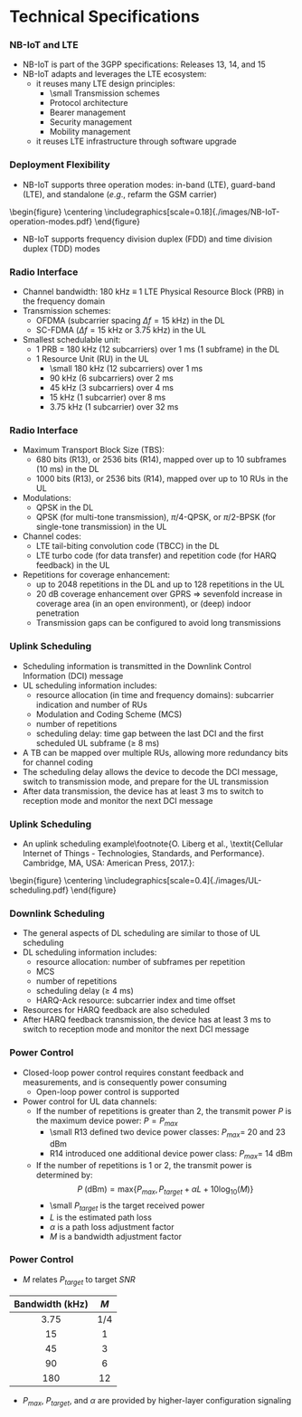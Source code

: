 # Technical Specifications

### NB-IoT and LTE
- NB-IoT is part of the 3GPP specifications: Releases 13, 14, and 15
- NB-IoT adapts and leverages the LTE ecosystem:
    - it reuses many LTE design principles:
        - \small Transmission schemes
        - Protocol architecture
        - Bearer management
        - Security management
        - Mobility management
    - it reuses LTE infrastructure through software upgrade

<!--
- Bearer management: establishment, maintenance, and release of the bearers
- Mobility management is limited to idle mode and is performed through cell reselection (with tracking area updates)
- Handover management is not supported, as NB-IoT is designed for infrequent and short messages
    - Connected devices do not perform mobility measurements
    - In case of connection loss (persistent link-layer failures), they switch to idle mode
    - In idle mode, they initiate cell reselection and then switch back to connected mode
-->

### Deployment Flexibility
- NB-IoT supports three operation modes: in-band (LTE), guard-band (LTE), and standalone ($e.g.,$ refarm the GSM carrier)

\begin{figure}
	\centering
	\includegraphics[scale=0.18]{./images/NB-IoT-operation-modes.pdf}
\end{figure}

- NB-IoT supports frequency division duplex (FDD) and time division duplex (TDD) modes

### Radio Interface
- Channel bandwidth: 180 kHz $\equiv$ 1 LTE Physical Resource Block (PRB) in the frequency domain
- Transmission schemes:
    - OFDMA (subcarrier spacing $\Delta f = 15$ kHz) in the DL
    - SC-FDMA ($\Delta f = 15$ kHz or 3.75 kHz) in the UL
- Smallest schedulable unit:
    - 1 PRB = 180 kHz (12 subcarriers) over 1 ms (1 subframe) in the DL
    - 1 Resource Unit (RU) in the UL
        - \small 180 kHz (12 subcarriers) over 1 ms
        - 90 kHz (6 subcarriers) over 2 ms
        - 45 kHz (3 subcarriers) over 4 ms
        - 15 kHz (1 subcarrier) over 8 ms
        - 3.75 kHz (1 subcarrier) over 32 ms

### Radio Interface
- Maximum Transport Block Size (TBS):
    - 680 bits (R13), or 2536 bits (R14), mapped over up to 10 subframes (10 ms) in the DL
    - 1000 bits (R13), or 2536 bits (R14), mapped over up to 10 RUs in the UL
- Modulations:
    - QPSK in the DL
    - QPSK (for multi-tone transmission), $\pi$/4-QPSK, or $\pi$/2-BPSK (for single-tone transmission) in the UL
- Channel codes:
    - LTE tail-biting convolution code (TBCC) in the DL
    - LTE turbo code (for data transfer) and repetition code (for HARQ feedback) in the UL
- Repetitions for coverage enhancement:
    - up to 2048 repetitions in the DL and up to 128 repetitions in the UL
    - 20 dB coverage enhancement over GPRS $\Rightarrow$ sevenfold increase in coverage area (in an open environment), or (deep) indoor penetration
    - Transmission gaps can be configured to avoid long transmissions

<!--
### Mobility Management
- Mobility management is limited to idle mode and is performed through cell reselection (with tracking area updates)
%%%
- Idle devices wake up at the end of each eDRX cycle to perform cell reselection measurements
%%%
- Handover management is not supported, as NB-IoT is designed for infrequent and short messages
    - Connected devices do not perform mobility measurements
    - In case of connection loss (persistent link-layer failures), they switch to idle mode
    - In idle mode, they initiate cell reselection and then switch back to connected mode
-->

### Uplink Scheduling
- Scheduling information is transmitted in the Downlink Control Information (DCI) message
- UL scheduling information includes:
    - resource allocation (in time and frequency domains): subcarrier indication and number of RUs
    - Modulation and Coding Scheme (MCS)
    - number of repetitions
    - scheduling delay: time gap between the last DCI and the first scheduled UL subframe ($\geq$ 8 ms)
- A TB can be mapped over multiple RUs, allowing more redundancy bits for channel coding
- The scheduling delay allows the device to decode the DCI message, switch to transmission mode, and prepare for the UL transmission
- After data transmission, the device has at least 3 ms to switch to reception mode and monitor the next DCI message

<!--
- The TBS and the code rate are based on the MCS index and the number of RUs
-->

<!--
- For both uplink and downlink, there are five physical channels:
    - Narrowband Physical Broadcast Channel (NPBCH): Master information for system access.
    - Narrowband Physical Downlink Control Channel (NPDCCH): Scheduling information.
    - Narrowband Physical Downlink Shared Channel (NPDSCH): Downlink dedicated and common data.
    - Narrowband Physical Random Access Channel (NPRACH): Random access.
    - Narrowband Physical Uplink Shared Channel (NPUSCH): Uplink data.
-->

### Uplink Scheduling
- An uplink scheduling example\footnote{O. Liberg et al., \textit{Cellular Internet of Things - Technologies, Standards, and Performance}. Cambridge, MA, USA: American Press, 2017.}:

\begin{figure}
	\centering
	\includegraphics[scale=0.4]{./images/UL-scheduling.pdf}
\end{figure}

### Downlink Scheduling
- The general aspects of DL scheduling are similar to those of UL scheduling
- DL scheduling information includes:
    - resource allocation: number of subframes per repetition
    - MCS
    - number of repetitions
    - scheduling delay ($\geq$ 4 ms)
    - HARQ-Ack resource: subcarrier index and time offset
- Resources for HARQ feedback are also scheduled
- After HARQ feedback transmission, the device has at least 3 ms to switch to reception mode and monitor the next DCI message

### Power Control
- Closed-loop power control requires constant feedback and measurements, and is consequently power consuming
    -  Open-loop power control is supported
- Power control for UL data channels:
    - If the number of repetitions is greater than 2, the transmit power $P$ is the maximum device power: $P = P_{max}$
        - \small R13 defined two device power classes: $P_{max} =$ 20 and 23 dBm
        - R14 introduced one additional device power class: $P_{max} =$ 14 dBm
    - If the number of repetitions is 1 or 2, the transmit power is determined by:
$$ P \mbox{ (dBm)} = \text{max} \left\{ P_{max}, P_{target} + \alpha L + 10 \text{log}_{10} (M)\right\}$$
        - \small $P_{target}$ is the target received power
        - $L$ is the estimated path loss
        - $\alpha$ is a path loss adjustment factor
        - $M$ is a bandwidth adjustment factor

### Power Control
- $M$ relates $P_{target}$ to target $SNR$

| Bandwidth (kHz) | $M$ |
|:-----------:|:------:|
| 3.75 | 1/4 |
| 15 | 1 |
| 45 | 3 |
| 90 | 6 |
| 180 | 12 |

- $P_{max}$, $P_{target}$, and $\alpha$ are provided by higher-layer configuration signaling
